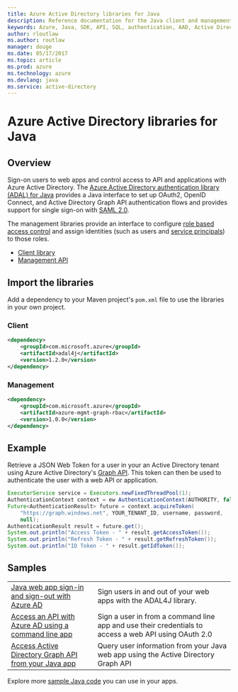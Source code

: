 ```yaml
---
title: Azure Active Directory libraries for Java
description: Reference documentation for the Java client and management libraries Azure Active Directory
keywords: Azure, Java, SDK, API, SQL, authentication, AAD, Active Directory , Graph, OAuth 2.0
author: rloutlaw
ms.author: routlaw
manager: douge
ms.date: 05/17/2017
ms.topic: article
ms.prod: azure
ms.technology: azure
ms.devlang: java
ms.service: active-directory
---
```


# Azure Active Directory libraries for Java

## Overview

Sign-on users to web apps and control access to API and applications with Azure Active Directory. The [Azure Active Directory authentication library (ADAL) for Java](https://github.com/AzureAD/azure-activedirectory-library-for-java) provides a Java interface to set up OAuth2, OpenID Connect, and Active Directory Graph API authentication flows and provides support for single sign-on with [SAML 2.0](https://docs.microsoft.com/azure/active-directory/develop/active-directory-saml-protocol-reference).

The management libraries provide an interface to configure [role based access control](https://docs.microsoft.com/azure/active-directory/role-based-access-control-what-is) and assign identities (such as users and [service principals](https://docs.microsoft.com/en-us/azure/active-directory/develop/active-directory-application-objects)) to those roles.

- [Client library](http://javadoc.io/doc/com.microsoft.azure/adal4j/1.2.0)
- [Management API](https://docs.microsoft.com/java/api/overview/azure/activedirectory/managementapi)

## Import the libraries

Add a dependency to your Maven project's `pom.xml` file to use the libraries in your own project.

### Client 

```XML
<dependency>
    <groupId>com.microsoft.azure</groupId>
    <artifactId>adal4j</artifactId>
    <version>1.2.0</version>
</dependency>
```   

### Management

```XML
<dependency>
    <groupId>com.microsoft.azure</groupId>
    <artifactId>azure-mgmt-graph-rbac</artifactId>
    <version>1.0.0</version>
</dependency>
```

## Example

Retrieve a JSON Web Token for a user in your an Active Directory tenant using Azure Active Directory's [Graph API](https://docs.microsoft.com/azure/active-directory/develop/active-directory-graph-api). This token can then be used to authenticate the user with a web API or application.

```java
ExecutorService service = Executors.newFixedThreadPool(1);
AuthenticationContext context = ew AuthenticationContext(AUTHORITY, false, service);
Future<AuthenticationResult> future = context.acquireToken(
    "https://graph.windows.net", YOUR_TENANT_ID, username, password,
    null);
AuthenticationResult result = future.get();
System.out.println("Access Token - " + result.getAccessToken());
System.out.println("Refresh Token - " + result.getRefreshToken());
System.out.println("ID Token - " + result.getIdToken());
```

## Samples

| | |
|--|--|
| [Java web app sign-in and sign-out with Azure AD](https://docs.microsoft.com/azure/active-directory/develop/active-directory-devquickstarts-webapp-java) | Sign users in and out of your web apps with the ADAL4J library.
| [Access an API with Azure AD using a command line app](https://docs.microsoft.com/azure/active-directory/develop/active-directory-devquickstarts-headless-java) | Sign a user in from a command line app and use their credentials to access a web API using OAuth 2.0 | 
| [Access Active Directory Graph API from your Java app](https://azure.microsoft.com/resources/samples/active-directory-java-graphapi-web/) | Query user information from your Java web app using the Active Directory Graph API | 

Explore more [sample Java code](https://azure.microsoft.com/resources/samples/?platform=java) you can use in your apps.